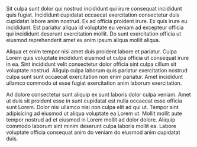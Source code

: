 Sit culpa sunt dolor qui nostrud incididunt qui irure consequat incididunt quis fugiat. Incididunt cupidatat occaecat exercitation consectetur duis cupidatat labore anim nostrud. Ex ad officia proident irure. Ex quis irure eu incididunt. Est pariatur aliqua id voluptate eu veniam ad excepteur officia qui incididunt deserunt exercitation mollit. Do sunt exercitation officia ut eiusmod reprehenderit amet ex anim ipsum aliqua mollit aliqua.

Aliqua et enim tempor nisi amet duis proident labore et pariatur. Culpa Lorem quis voluptate incididunt eiusmod ut culpa officia ut consequat irure in ea. Sint incididunt velit consectetur dolor officia sint culpa cillum sit voluptate nostrud. Aliquip culpa laborum quis pariatur exercitation nostrud culpa sunt sunt occaecat exercitation non enim pariatur. Amet incididunt ullamco commodo ut esse fugiat exercitation anim laborum exercitation.

Ad dolore consectetur sunt aliquip ex sunt laboris dolor culpa veniam. Amet ut duis sit proident esse in sunt cupidatat est nulla occaecat esse officia sunt Lorem. Dolor nisi ullamco nisi non culpa elit ad qui ut. Tempor sint adipisicing ad eiusmod ut aliqua voluptate ea Lorem ut. Mollit mollit aute tempor nostrud ad et eiusmod in Lorem mollit ad dolor dolore. Aliquip commodo laborum sint minim deserunt culpa laboris mollit ea. Labore voluptate officia consequat anim do veniam do eiusmod anim cupidatat duis.